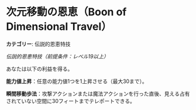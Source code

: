 # 次元移動の恩恵（Boon of Dimensional Travel）

**カテゴリー**: 伝説的恩恵特技

*伝説的恩恵特技（前提条件：レベル19以上）*

あなたは以下の利益を得る。

**能力値上昇**：任意の能力値1つを1上昇させる（最大30まで）。

**瞬間移動歩法**：攻撃アクションまたは魔法アクションを行った直後、見える占有されていない空間に30フィートまでテレポートできる。